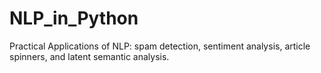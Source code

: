 # NLP_in_Python
Practical Applications of NLP: spam detection, sentiment analysis, article spinners, and latent semantic analysis.
